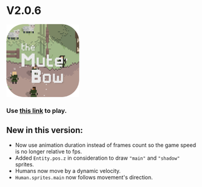 # V2.0.6

<img src="./img/icon/icon512.png" height="192"/>

### Use [this link](https://the-mute-bow.github.io/) to play.

## New in this version:

-   Now use animation duration instead of frames count so the game speed is no longer relative to fps.
-   Added `Entity.pos.z` in consideration to draw `"main"` and `"shadow"` sprites.
-   Humans now move by a dynamic velocity.
-   `Human.sprites.main` now follows movement's direction.

